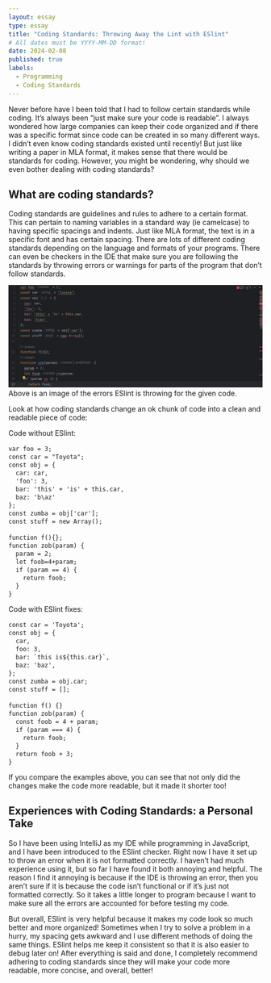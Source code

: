 ```yaml
---
layout: essay
type: essay
title: "Coding Standards: Throwing Away the Lint with ESlint"
# All dates must be YYYY-MM-DD format!
date: 2024-02-08
published: true
labels:
  - Programming
  - Coding Standards
---
```


Never before have I been told that I had to follow certain standards while coding. It’s always been “just make sure your code is readable”. I always wondered how large companies can keep their code organized and if there was a specific format since code can be created in so many different ways. I didn’t even know coding standards existed until recently! But just like writing a paper in MLA format, it makes sense that there would be standards for coding. However, you might be wondering, why should we even bother dealing with coding standards?

## What are coding standards?

Coding standards are guidelines and rules to adhere to a certain format. This can pertain to naming variables in a standard way (ie camelcase) to having specific spacings and indents. Just like MLA format, the text is in a specific font and has certain spacing. There are lots of different coding standards depending on the language and formats of your programs. There can even be checkers in the IDE that make sure you are following the standards by throwing errors or warnings for parts of the program that don’t follow standards. 

<img class="img-fluid" src="../img/Several-errors.png">
Above is an image of the errors ESlint is throwing for the given code.

Look at how coding standards change an ok chunk of code into a clean and readable piece of code:

Code without ESlint:

```
var foo = 3;
const car = "Toyota";
const obj = {
  car: car,
  'foo': 3,
  bar: 'this' + 'is' + this.car,
  baz: 'b\az'
};
const zumba = obj['car'];
const stuff = new Array();

function f(){};
function zob(param) {
  param = 2;
  let foob=4+param;
  if (param == 4) {
    return foob;
  }
}
```


Code with ESlint fixes:
```
const car = 'Toyota';
const obj = {
  car,
  foo: 3,
  bar: `this is${this.car}`,
  baz: 'baz',
};
const zumba = obj.car;
const stuff = [];

function f() {}
function zob(param) {
  const foob = 4 + param;
  if (param === 4) {
	return foob;
  }
  return foob + 3;
}
```

If you compare the examples above, you can see that not only did the changes make the code more readable, but it made it shorter too! 

## Experiences with Coding Standards: a Personal Take

So I have been using IntelliJ as my IDE while programming in JavaScript, and I have been introduced to the ESlint checker. Right now I have it set up to throw an error when it is not formatted correctly. I haven’t had much experience using it, but so far I have found it both annoying and helpful. The reason I find it annoying is because if the IDE is throwing an error, then you aren’t sure if it is because the code isn’t functional or if it’s just not formatted correctly. So it takes a little longer to program because I want to make sure all the errors are accounted for before testing my code. 

But overall, ESlint is very helpful because it makes my code look so much better and more organized! Sometimes when I try to solve a problem in a hurry, my spacing gets awkward and I use different methods of doing the same things. ESlint helps me keep it consistent so that it is also easier to debug later on!
After everything is said and done, I completely recommend adhering to coding standards since they will make your code more readable, more concise, and overall, better!
